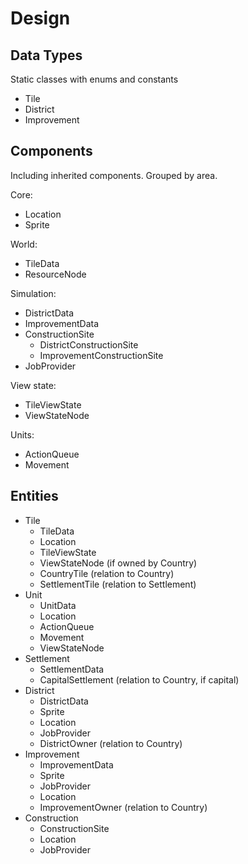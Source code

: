 # Design

## Data Types
Static classes with enums and constants

- Tile
- District
- Improvement

## Components
Including inherited components.
Grouped by area.

Core:
- Location
- Sprite

World:
- TileData
- ResourceNode

Simulation:
- DistrictData
- ImprovementData
- ConstructionSite
  - DistrictConstructionSite
  - ImprovementConstructionSite
- JobProvider

View state:
- TileViewState
- ViewStateNode

Units:
- ActionQueue
- Movement

## Entities
- Tile
  - TileData
  - Location
  - TileViewState
  - ViewStateNode (if owned by Country)
  - CountryTile (relation to Country)
  - SettlementTile (relation to Settlement)
- Unit
  - UnitData
  - Location
  - ActionQueue
  - Movement
  - ViewStateNode
- Settlement
  - SettlementData
  - CapitalSettlement (relation to Country, if capital)
- District
  - DistrictData
  - Sprite
  - Location
  - JobProvider
  - DistrictOwner (relation to Country)
- Improvement
  - ImprovementData
  - Sprite
  - JobProvider
  - Location
  - ImprovementOwner (relation to Country)
- Construction
  - ConstructionSite
  - Location
  - JobProvider